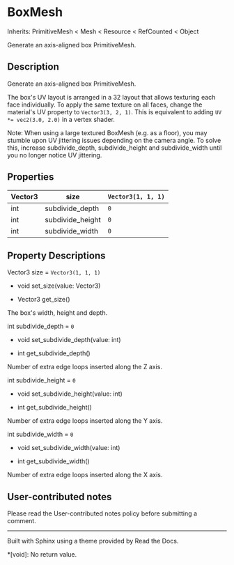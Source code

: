 # BoxMesh

Inherits: PrimitiveMesh < Mesh < Resource < RefCounted < Object

Generate an axis-aligned box PrimitiveMesh.

## Description

Generate an axis-aligned box PrimitiveMesh.

The box's UV layout is arranged in a 32 layout that allows texturing each face
individually. To apply the same texture on all faces, change the material's UV
property to `Vector3(3, 2, 1)`. This is equivalent to adding `UV *= vec2(3.0,
2.0)` in a vertex shader.

Note: When using a large textured BoxMesh (e.g. as a floor), you may stumble
upon UV jittering issues depending on the camera angle. To solve this,
increase subdivide_depth, subdivide_height and subdivide_width until you no
longer notice UV jittering.

## Properties

Vector3 | size | `Vector3(1, 1, 1)`  
---|---|---  
int | subdivide_depth | `0`  
int | subdivide_height | `0`  
int | subdivide_width | `0`  
  
## Property Descriptions

Vector3 size = `Vector3(1, 1, 1)`

  * void set_size(value: Vector3)

  * Vector3 get_size()

The box's width, height and depth.

int subdivide_depth = `0`

  * void set_subdivide_depth(value: int)

  * int get_subdivide_depth()

Number of extra edge loops inserted along the Z axis.

int subdivide_height = `0`

  * void set_subdivide_height(value: int)

  * int get_subdivide_height()

Number of extra edge loops inserted along the Y axis.

int subdivide_width = `0`

  * void set_subdivide_width(value: int)

  * int get_subdivide_width()

Number of extra edge loops inserted along the X axis.

## User-contributed notes

Please read the User-contributed notes policy before submitting a comment.

* * *

Built with Sphinx using a theme provided by Read the Docs.

  *[void]: No return value.

